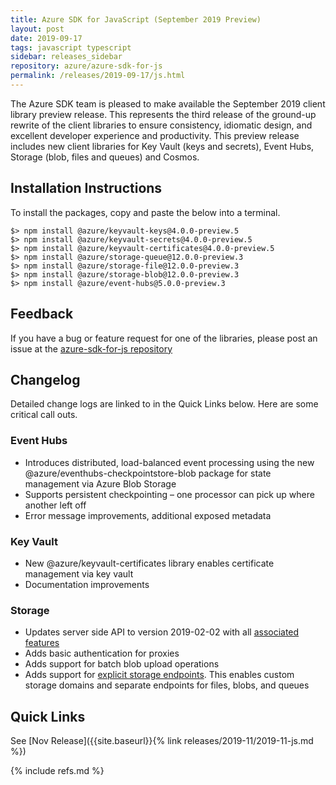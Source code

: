 ```yaml
---
title: Azure SDK for JavaScript (September 2019 Preview)
layout: post
date: 2019-09-17
tags: javascript typescript
sidebar: releases_sidebar
repository: azure/azure-sdk-for-js
permalink: /releases/2019-09-17/js.html
---
```


The Azure SDK team is pleased to make available the September 2019 client library preview release. This represents the third release of the ground-up rewrite of the client libraries to ensure consistency, idiomatic design, and excellent developer experience and productivity. This preview release includes new client libraries for Key Vault (keys and secrets), Event Hubs, Storage (blob, files and queues) and Cosmos.

## Installation Instructions

To install the packages, copy and paste the below into a terminal.

    $> npm install @azure/keyvault-keys@4.0.0-preview.5
    $> npm install @azure/keyvault-secrets@4.0.0-preview.5
    $> npm install @azure/keyvault-certificates@4.0.0-preview.5
    $> npm install @azure/storage-queue@12.0.0-preview.3
    $> npm install @azure/storage-file@12.0.0-preview.3
    $> npm install @azure/storage-blob@12.0.0-preview.3
    $> npm install @azure/event-hubs@5.0.0-preview.3

## Feedback

If you have a bug or feature request for one of the libraries, please post an issue at the [azure-sdk-for-js repository](https://github.com/azure/azure-sdk-for-js/issues)

## Changelog

Detailed change logs are linked to in the Quick Links below. Here are some critical call outs.

### Event Hubs

- Introduces distributed, load-balanced event processing using the new @azure/eventhubs-checkpointstore-blob package for state management via Azure Blob Storage
- Supports persistent checkpointing – one processor can pick up where another left off
- Error message improvements, additional exposed metadata

### Key Vault

- New @azure/keyvault-certificates library enables certificate management via key vault
- Documentation improvements

### Storage

- Updates server side API to version 2019-02-02 with all [associated features](https://docs.microsoft.com/rest/api/storageservices/versioning-for-the-azure-storage-services)
- Adds basic authentication for proxies
- Adds support for batch blob upload operations
- Adds support for [explicit storage endpoints](https://docs.microsoft.com/azure/storage/common/storage-configure-connection-string#create-a-connection-string-for-an-explicit-storage-endpoint). This enables custom storage domains and separate endpoints for files, blobs, and queues


## Quick Links

See [Nov Release]({{site.baseurl}}{% link releases/2019-11/2019-11-js.md %})

{% include refs.md %}